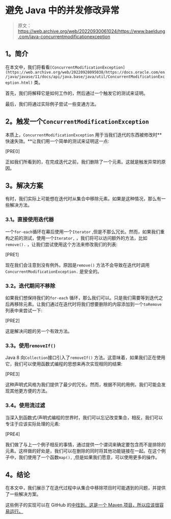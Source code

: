 # 避免 Java 中的并发修改异常

> 原文：<https://web.archive.org/web/20220930061024/https://www.baeldung.com/java-concurrentmodificationexception>

## **1。简介**

在本文中，我们将看看`[ConcurrentModificationException](https://web.archive.org/web/20220928095038/https://docs.oracle.com/en/java/javase/11/docs/api/java.base/java/util/ConcurrentModificationException.html)` 类。

首先，我们将解释它是如何工作的，然后通过一个触发它的测试来证明。

最后，我们将通过实际例子尝试一些变通方法。

## **2。触发一个`ConcurrentModificationException`**

本质上，`ConcurrentModificationException` 用于当我们迭代的东西被修改时**快速失效。**让我们用一个简单的测试来证明这一点:

[PRE0]

正如我们所看到的，在完成迭代之前，我们删除了一个元素。这就是触发异常的原因。

## **3。解决方案**

有时，我们实际上可能想在迭代时从集合中移除元素。如果是这种情况，那么有一些解决方法。

### **3.1。直接使用迭代器**

一个`for-each`循环在幕后使用一个`Iterator` ,但是不那么冗长。然而，如果我们重构之前的测试，使用一个`Iterator,` ，我们将可以访问额外的方法，比如`remove().` ，让我们尝试使用这个方法来修改我们的列表:

[PRE1]

现在我们会注意到没有例外。原因是`remove()` 方法不会导致在迭代时调用`ConcurrentModificationException.` 是安全的。

### **3.2。迭代期间不移除**

如果我们想保持我们的`for-each` 循环，那么我们可以。只是我们需要等到迭代之后再移除元素。让我们通过在迭代时将我们想要删除的内容添加到一个`toRemove`列表中来尝试一下:

[PRE2]

这是解决问题的另一个有效方法。

### **3.3。使用`removeIf()`**

Java 8 向`Collection`接口引入了`removeIf()` 方法。这意味着，如果我们正在使用它，我们可以使用函数式编程的思想来再次实现相同的结果:

[PRE3]

这种声明式风格为我们提供了最少的冗长。然而，根据不同的用例，我们可能会发现其他更方便的方法。

### **3.4。使用流过滤**

当深入到函数式/声明式编程的世界时，我们可以忘记改变集合，相反，我们可以专注于应该实际处理的元素:

[PRE4]

我们做了与上一个例子相反的事情，通过提供一个谓词来确定要包含而不是排除的元素。这样做的好处是，我们可以在删除的同时将其他功能链接在一起。在这个例子中，我们使用了一个函数`map(),` ,但是如果我们愿意，可以使用更多的操作。

## **4。结论**

在本文中，我们展示了在迭代过程中从集合中移除项目时可能遇到的问题，并提供了一些解决方案。

这些例子的实现可以在 GitHub 的[中找到。这是一个 Maven 项目，所以应该很容易运行。](https://web.archive.org/web/20220928095038/https://github.com/eugenp/tutorials/tree/master/core-java-modules/core-java-concurrency-collections)